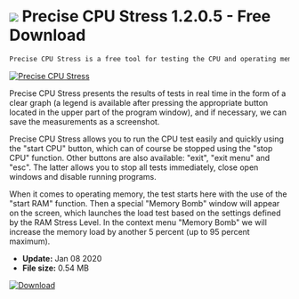 # ![](https://cdn.softexe.net/static/icon/0/precise-cpu-stress-8670.png) Precise CPU Stress 1.2.0.5 - Free Download

```sh
Precise CPU Stress is a free tool for testing the CPU and operating memory under load at an adjustable or variable level.
```
[![Precise CPU Stress](https://gallery.dpcdn.pl/imgc/Tools/90610/g_-_420x350_1.5_-_xacdbbc36-2cfe-4827-b069-574b472dfeb9.jpg)](https://softexe.net/win/system/diagnostics-tests/precise-cpu-stress:hfgR.html)

Precise CPU Stress presents the results of tests in real time in the form of a clear graph (a legend is available after pressing the appropriate button located in the upper part of the program window), and if necessary, we can save the measurements as a screenshot.
 
 Precise CPU Stress allows you to run the CPU test easily and quickly using the "start CPU" button, which can of course be stopped using the "stop CPU" function. Other buttons are also available: "exit", "exit menu" and "esc". The latter allows you to stop all tests immediately, close open windows and disable running programs.
 
 When it comes to operating memory, the test starts here with the use of the "start RAM" function. Then a special "Memory Bomb" window will appear on the screen, which launches the load test based on the settings defined by the RAM Stress Level. In the context menu "Memory Bomb" we will increase the memory load by another 5 percent (up to 95 percent maximum).


- **Update:** Jan 08 2020
- **File size:** 0.54 MB

[![Download](https://cdn.softexe.net/static/img/download.png)](https://softexe.net/win/system/diagnostics-tests/precise-cpu-stress:hfgR.html)


